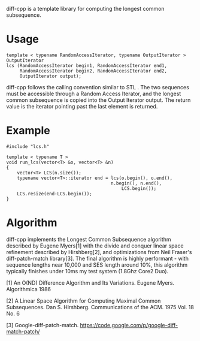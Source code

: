 diff-cpp is a template library for computing the longest common subsequence.

# Usage

    template < typename RandomAccessIterator, typename OutputIterator >
    OutputIterator 
    lcs (RandomAccessIterator begin1, RandomAccessIterator end1,
    	 RandomAccessIterator begin2, RandomAccessIterator end2,
     	 OutputIterator output);


diff-cpp follows the calling convention similar to STL <algorithm>.
The two sequences must be accessible through a Random Access Iterator,
and the longest common subsequence is copied into the Output Iterator
output.  The return value is the iterator pointing past the last
element is returned.


# Example

    #include "lcs.h"

    template < typename T >
    void run_lcs(vector<T> &o, vector<T> &n) 
    {
        vector<T> LCS(n.size());
        typename vector<T>::iterator end = lcs(o.begin(), o.end(),
	                                       n.begin(), n.end(), 
                                               LCS.begin());
        LCS.resize(end-LCS.begin());
    }

# Algorithm 

diff-cpp implements the Longest Common Subsequence algorithm described
by Eugene Myers[1] with the divide and conquer linear space refinement
described by Hirshberg[2], and optimizations from Neil Fraser's
diff-patch-match library[3]. The final algorithm is highly performant -
with sequence lengths near 10,000 and SES length around 10%, this
algorithm typically finishes under 10ms my test system (1.8Ghz Core2
Duo).

[1] An O(ND) Difference Algorithm and Its Variations.  Eugene
Myers. Algorithmica 1986

[2] A Linear Space Algorithm for Computing Maximal Common
Subsequences. Dan S. Hirshberg. Communications of the ACM. 1975
Vol. 18 No. 6

[3] Google-diff-patch-match. https://code.google.com/p/google-diff-match-patch/
